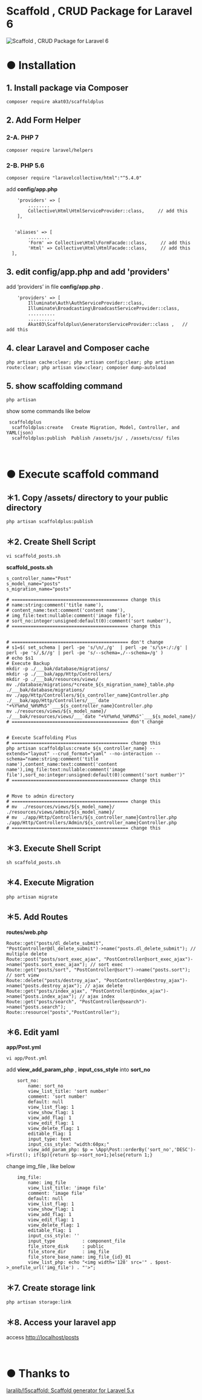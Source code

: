 # Scaffold , CRUD Package for Laravel 6

<img src="https://raw.githubusercontent.com/akat03/scaffoldplus/master/readme-posts-list.png" title="Scaffold , CRUD Package for Laravel 6">


<br>

# ● Installation


## 1. Install package via Composer

```
composer require akat03/scaffoldplus
```

## 2. Add Form Helper


### 2-A. PHP 7

```
composer require laravel/helpers
```

### 2-B. PHP 5.6

```
composer require "laravelcollective/html":"^5.4.0"
```

add **config/app.php**

```
    'providers' => [
        ........
        Collective\Html\HtmlServiceProvider::class,     // add this
    ],


   'aliases' => [
        ........
        'Form' => Collective\Html\FormFacade::class,     // add this
        'Html' => Collective\Html\HtmlFacade::class,     // add this
  ],
```



## 3. edit config/app.php and add 'providers'

add ‘providers’ in file **config/app.php** .

```
    'providers' => [
        Illuminate\Auth\AuthServiceProvider::class,
        Illuminate\Broadcasting\BroadcastServiceProvider::class,
        ..........
        ..........
        Akat03\Scaffoldplus\GeneratorsServiceProvider::class ,   // add this
```

## 4. clear Laravel and Composer cache 
```
php artisan cache:clear; php artisan config:clear; php artisan route:clear; php artisan view:clear; composer dump-autoload
```

## 5. show scaffolding command
```
php artisan
```

show some commands like below

```
 scaffoldplus
  scaffoldplus:create   Create Migration, Model, Controller, and YAML(json)
  scaffoldplus:publish  Publish /assets/js/ , /assets/css/ files
```



<br>

# ● Execute scaffold command


## ＊1. Copy /assets/ directory to your public directory
```
php artisan scaffoldplus:publish
```

## ＊2. Create Shell Script

```
vi scaffold_posts.sh
```

**scaffold_posts.sh**

```
s_controller_name="Post"
s_model_name="posts"
s_migration_name="posts"

# =========================================== change this
# name:string:comment('title name'),
# content_name:text:comment('content name'),
# img_file:text:nullable:comment('image file'),
# sort_no:integer:unsigned:default(0):comment('sort number'),
# =========================================== change this


# =========================================== don't change
# s1=$( set_schema | perl -pe 's/\n/,/g'  | perl -pe 's/\s+:/:/g' | perl -pe 's/,$//g' | perl -pe 's/--schema=,/--schema=/g' )
# echo $s1
# Execute Backup
mkdir -p ./___bak/database/migrations/
mkdir -p ./___bak/app/Http/Controllers/
mkdir -p ./___bak/resources/views/
mv ./database/migrations/*create_${s_migration_name}_table.php ./___bak/database/migrations/
mv ./app/Http/Controllers/${s_controller_name}Controller.php  ./___bak/app/Http/Controllers/___`date "+%Y%m%d_%H%M%S"`___${s_controller_name}Controller.php
mv ./resources/views/${s_model_name}/  ./___bak/resources/views/___`date "+%Y%m%d_%H%M%S"`___${s_model_name}/
# =========================================== don't change


# Execute Scaffolding Plus
# =========================================== change this
php artisan scaffoldplus:create ${s_controller_name} --extends="layout" --crud_format="yaml" --no-interaction --schema="name:string:comment('title name'),content_name:text:comment('content name'),img_file:text:nullable:comment('image file'),sort_no:integer:unsigned:default(0):comment('sort number')"
# =========================================== change this


# Move to admin directory
# =========================================== change this
# mv  ./resources/views/${s_model_name}/  ./resources/views/admin/${s_model_name}/
# mv  ./app/Http/Controllers/${s_controller_name}Controller.php  ./app/Http/Controllers/Admin/${s_controller_name}Controller.php
# =========================================== change this
```

## ＊3. Execute Shell Script

```
sh scaffold_posts.sh
```

## ＊4. Execute Migration

```
php artisan migrate
```

## ＊5. Add Routes

**routes/web.php**

```
Route::get("posts/dl_delete_submit", "PostController@dl_delete_submit")->name("posts.dl_delete_submit"); // multiple delete
Route::post("posts/sort_exec_ajax", "PostController@sort_exec_ajax")->name("posts.sort_exec_ajax"); // sort exec
Route::get("posts/sort", "PostController@sort")->name("posts.sort"); // sort view
Route::delete("posts/destroy_ajax", "PostController@destroy_ajax")->name("posts.destroy_ajax"); // ajax delete
Route::get("posts/index_ajax", "PostController@index_ajax")->name("posts.index_ajax"); // ajax index
Route::get("posts/search", "PostController@search")->name("posts.search");
Route::resource("posts","PostController");
```


## ＊6. Edit yaml

**app/Post.yml**

```
vi app/Post.yml 
```

add **view_add_param_php** , **input_css_style** into **sort_no**

```
    sort_no:
        name: sort_no
        view_list_title: 'sort number'
        comment: 'sort number'
        default: null
        view_list_flag: 1
        view_show_flag: 1
        view_add_flag: 1
        view_edit_flag: 1
        view_delete_flag: 1
        editable_flag: 1
        input_type: text
        input_css_style: "width:60px;"	
        view_add_param_php: $p = \App\Post::orderBy('sort_no','DESC')->first(); if($p){return $p->sort_no+1;}else{return 1;}

```

change img_file , like below

```
    img_file:
        name: img_file
        view_list_title: 'image file'
        comment: 'image file'
        default: null
        view_list_flag: 1
        view_show_flag: 1
        view_add_flag: 1
        view_edit_flag: 1
        view_delete_flag: 1
        editable_flag: 1
        input_css_style: ''
        input_type          : component_file
        file_store_disk     : public
        file_store_dir      : img_file
        file_store_base_name: img_file_{id}_01
        view_list_php: echo "<img width='128' src='" . $post->_onefile_url('img_file') . "'>";
```


## ＊7. Create storage link

```
php artisan storage:link
```


## ＊8. Access your laravel app

access 
[http://localhost/posts](http://localhost/posts)



<br>

# ● Thanks to
[laralib/l5scaffold: Scaffold generator for Laravel 5.x](https://github.com/laralib/l5scaffold)
